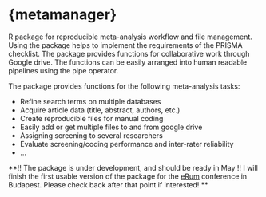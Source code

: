 # {metamanager}
R package for reproducible meta-analysis workflow and file management. Using the package helps to implement the requirements of the PRISMA checklist. The package provides functions for collaborative work through Google drive. The functions can be easily arranged into human readable pipelines using the pipe operator.

The package provides functions for the following meta-analysis tasks:  
- Refine search terms on multiple databases  
- Acquire article data (title, abstract, authors, etc.)  
- Create reproducible files for manual coding  
- Easily add or get multiple files to and from google drive  
- Assigning screening to several researchers  
- Evaluate screening/coding performance and inter-rater reliability  
- ...


**!! The package is under development, and should be ready in May !! I will finish the first usable version of the package for the [eRum](http://2018.erum.io/) conference in Budapest. Please check back after that point if interested! **

